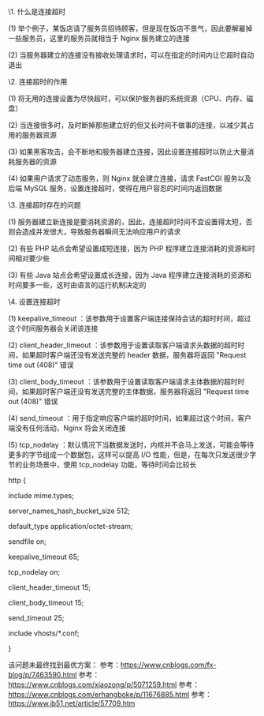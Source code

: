 \1. 什么是连接超时

(1) 举个例子，某饭店请了服务员招待顾客，但是现在饭店不景气，因此要解雇掉一些服务员，这里的服务员就相当于 Nginx 服务建立的连接

(2) 当服务器建立的连接没有接收处理请求时，可以在指定的时间内让它超时自动退出

\2. 连接超时的作用

(1) 将无用的连接设置为尽快超时，可以保护服务器的系统资源（CPU、内存、磁盘）

(2) 当连接很多时，及时断掉那些建立好的但又长时间不做事的连接，以减少其占用的服务器资源

(3) 如果黑客攻击，会不断地和服务器建立连接，因此设置连接超时以防止大量消耗服务器的资源

(4) 如果用户请求了动态服务，则 Nginx 就会建立连接，请求 FastCGI 服务以及后端 MySQL 服务，设置连接超时，使得在用户容忍的时间内返回数据

\3. 连接超时存在的问题

(1) 服务器建立新连接是要消耗资源的，因此，连接超时时间不宜设置得太短，否则会造成并发很大，导致服务器瞬间无法响应用户的请求

(2) 有些 PHP 站点会希望设置成短连接，因为 PHP 程序建立连接消耗的资源和时间相对要少些

(3) 有些 Java 站点会希望设置成长连接，因为 Java 程序建立连接消耗的资源和时间要多一些，这时由语言的运行机制决定的

\4. 设置连接超时

(1) keepalive_timeout ：该参数用于设置客户端连接保持会话的超时时间，超过这个时间服务器会关闭该连接

(2) client_header_timeout ：该参数用于设置读取客户端请求头数据的超时时间，如果超时客户端还没有发送完整的 header 数据，服务器将返回 "Request time out (408)" 错误

(3) client_body_timeout ：该参数用于设置读取客户端请求主体数据的超时时间，如果超时客户端还没有发送完整的主体数据，服务器将返回 "Request time out (408)" 错误

(4) send_timeout ：用于指定响应客户端的超时时间，如果超过这个时间，客户端没有任何活动，Nginx 将会关闭连接

(5) tcp_nodelay ：默认情况下当数据发送时，内核并不会马上发送，可能会等待更多的字节组成一个数据包，这样可以提高 I/O 性能，但是，在每次只发送很少字节的业务场景中，使用 tcp_nodelay 功能，等待时间会比较长

http {

include mime.types;

server_names_hash_bucket_size 512;

default_type application/octet-stream;

sendfile on;

keepalive_timeout 65;

tcp_nodelay on;

client_header_timeout 15;

client_body_timeout 15;

send_timeout 25;

include vhosts/*.conf;

}

该问题未最终找到最优方案：
参考：https://www.cnblogs.com/fx-blog/p/7463590.html
参考：https://www.cnblogs.com/xiaozong/p/5071259.html
参考：https://www.cnblogs.com/erhangboke/p/11676885.html
参考：https://www.jb51.net/article/57709.htm